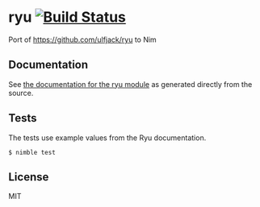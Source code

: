 # ryu [![Build Status](https://travis-ci.org/disruptek/ryu.svg?branch=master)](https://travis-ci.org/disruptek/ryu)

Port of https://github.com/ulfjack/ryu to Nim

## Documentation
See [the documentation for the ryu module](https://disruptek.github.io/ryu/ryu.html) as generated directly from the source.

## Tests
The tests use example values from the Ryu documentation.
```
$ nimble test
```

## License
MIT
